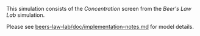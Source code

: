 This simulation consists of the _Concentration_ screen from the _Beer's Law Lab_ simulation.

Please see [beers-law-lab/doc/implementation-notes.md](https://github.com/phetsims/beers-law-lab/blob/master/doc/implementation-notes.md) for model details.
